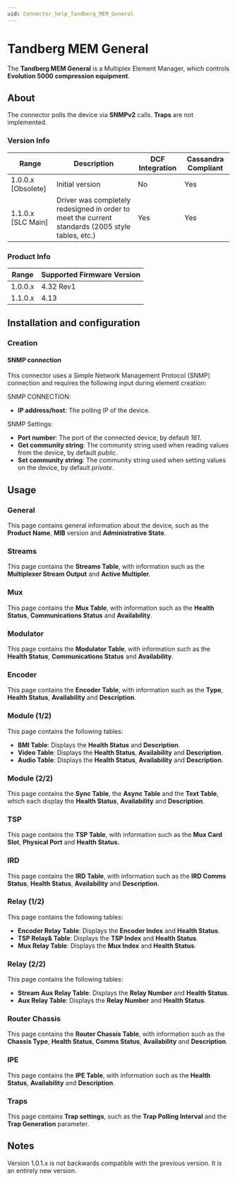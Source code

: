 ```yaml
---
uid: Connector_help_Tandberg_MEM_General
---
```


# Tandberg MEM General

The **Tandberg MEM General** is a Multiplex Element Manager, which controls **Evolution 5000 compression equipment**.

## About

The connector polls the device via **SNMPv2** calls. **Traps** are not implemented.

### Version Info

| **Range**     | **Description**                                                                                   | **DCF Integration** | **Cassandra Compliant** |
|----------------------|---------------------------------------------------------------------------------------------------|---------------------|-------------------------|
| 1.0.0.x \[Obsolete\] | Initial version                                                                                   | No                  | Yes                     |
| 1.1.0.x \[SLC Main\] | Driver was completely redesigned in order to meet the current standards (2005 style tables, etc.) | Yes                 | Yes                     |

### Product Info

| Range | Supported Firmware Version |
|------------------|-----------------------------|
| 1.0.0.x          | 4.32 Rev1                   |
| 1.1.0.x          | 4.13                        |

## Installation and configuration

### Creation

#### SNMP connection

This connector uses a Simple Network Management Protocol (SNMP) connection and requires the following input during element creation:

SNMP CONNECTION:

- **IP address/host**: The polling IP of the device.

SNMP Settings:

- **Port number**: The port of the connected device, by default *161*.
- **Get community string**: The community string used when reading values from the device, by default *public*.
- **Set community string**: The community string used when setting values on the device, by default *private*.

## Usage

### General

This page contains general information about the device, such as the **Product Name**, **MIB** version and **Administrative State**.

### Streams

This page contains the **Streams Table**, with information such as the **Multiplexer Stream Output** and **Active Multipler**.

### Mux

This page contains the **Mux Table**, with information such as the **Health Status**, **Communications Status** and **Availability**.

### Modulator

This page contains the **Modulator Table**, with information such as the **Health Status**, **Communications Status** and **Availability**.

### Encoder

This page contains the **Encoder Table**, with information such as the **Type**, **Health Status**, **Availability** and **Description**.

### Module (1/2)

This page contains the following tables:

- **BMI Table**: Displays the **Health Status** and **Description**.
- **Video Table**: Displays the **Health Status**, **Availability** and **Description**.
- **Audio Table**: Displays the **Health Status**, **Availability** and **Description**.

### Module (2/2)

This page contains the **Sync Table**, the **Async Table** and the **Text Table**, which each display the **Health Status**, **Availability** and **Description**.

### TSP

This page contains the **TSP Table**, with information such as the **Mux Card Slot**, **Physical Port** and **Health Status.**

### IRD

This page contains the **IRD Table**, with information such as the **IRD Comms Status**, **Health Status**, **Availability** and **Description**.

### Relay (1/2)

This page contains the following tables:

- **Encoder Relay Table**: Displays the **Encoder Index** and **Health Status**.
- **TSP Relay& Table**: Displays the **TSP Index** and **Health Status**.
- **Mux Relay Table**: Displays the **Mux Index** and **Health Status**.

### Relay (2/2)

This page contains the following tables:

- **Stream Aux Relay Table**: Displays the **Relay Number** and **Health Status**.
- **Aux Relay Table**: Displays the **Relay Number** and **Health Status**.

### Router Chassis

This page contains the **Router Chassis Table**, with information such as the **Chassis Type**, **Health Status**, **Comms Status**, **Availability** and **Description**.

### IPE

This page contains the **IPE Table**, with information such as the **Health Status**, **Availability** and **Description**.

### Traps

This page contains **Trap settings**, such as the **Trap Polling Interval** and the **Trap Generation** parameter.

## Notes

Version 1.0.1.x is not backwards compatible with the previous version. It is an entirely new version.
